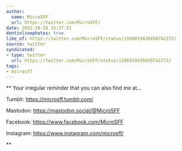 ```yaml
---
author:
  name: MicroSFF
  url: https://twitter.com/MicroSFF/
date: 2022-10-28 15:37:51
dontinlinephotos: true
like_of: https://twitter.com/MicroSFF/status/1586019420450742272/
source: twitter
syndicated:
- type: twitter
  url: https://twitter.com/MicroSFF/status/1586019420450742272/
tags:
- microsff
---
```


** Your irregular reminder that you can also find me at...

Tumblr: https://microsff.tumblr.com/

Mastodon: https://mastodon.social/@MicroSFF

Facebook: https://www.facebook.com/MicroSFF

Instagram: https://www.instagram.com/microsff/

**